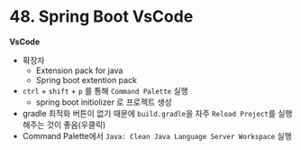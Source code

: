 # 48. Spring Boot VsCode

**VsCode**

- 확장자
  - Extension pack for java
  - Spring boot extention pack
- `ctrl` + `shift` + `p` 를 통해 `Command Palette` 실행
  - spring boot initiolizer 로 프로젝트 생성
- gradle 최적화 버튼이 없기 때문에 `build.gradle`을 자주 `Reload Project`를 실행해주는 것이 좋음(우클릭)
- Command Palette에서 `Java: Clean Java Language Server Workspace` 실행



